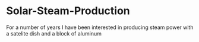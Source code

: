 # Solar-Steam-Production
For a number of years I have been interested in producing steam power with a satelite dish and a block of aluminum
